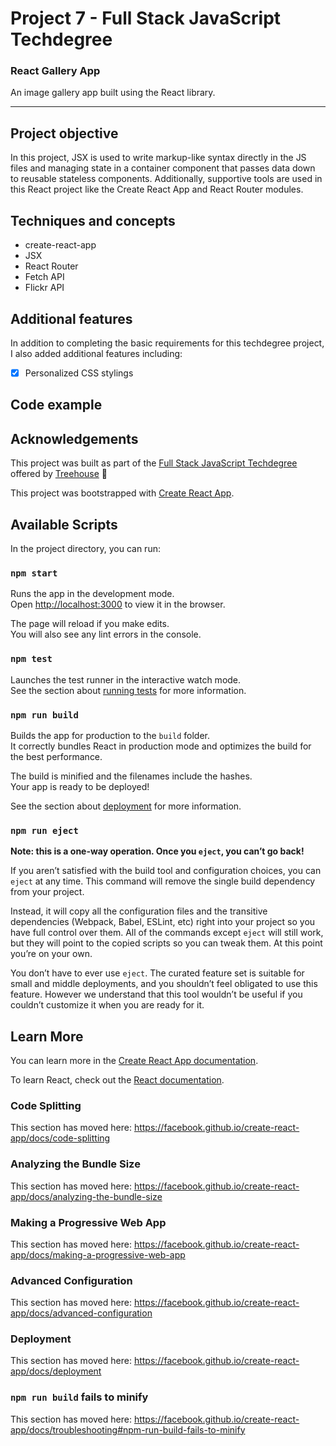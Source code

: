 # Project 7 - Full Stack JavaScript Techdegree

### React Gallery App

An image gallery app built using the React library.

---

<!-- <img src="https://res.cloudinary.com/dtqevfsxh/image/upload/v1555084799/portfolio/expressPortfolio.png" width="899px"> -->

<!-- ## View project
1. Download this repo.
2. Navigate to the project directory in the command line/terminal.
3. Run 'npm install' (or view the required dependencies listed in the package.json file and install each manually).
3. Run 'npm start' to view the project in your browser at:  localhost:3000 -->

<!-- :mag: Live version available at [nickhericks.github.io/techdegree-project-6/](https://nickhericks.github.io/techdegree-project-6/) -->

## Project objective

In this project, JSX is used to write markup-like syntax directly in the JS files and managing state in a container component that passes data down to reusable stateless components. Additionally, supportive tools are used in this React project like the Create React App and React Router modules.

## Techniques and concepts

- create-react-app
- JSX
- React Router
- Fetch API
- Flickr API

## Additional features

In addition to completing the basic requirements for this techdegree project, I also added additional features including:

<!-- - [x] Updating package.json file to allow running 'npm start' to run the app
- [x] Create custom error message Pug template -->
- [x] Personalized CSS stylings

## Code example

<!-- This lesson was all about AJAX, so it seems fitting to show the fetch request used:

```javascript
// When a GET request is made that includes an id after /project
router.get('/:id', (req, res) => {
	// Access id from the route parameter and assign it a variable
	const id = req.params.id;

	// Create array of all project ids
	const allIds = projects.map( project => project.id);

	// Get index of id in allIds, otherwise return -1
	const index = allIds.indexOf(parseInt(id));

	// If index equals -1, project id does not exist
	if(index === -1) {
		// Redirect user to home page
		res.redirect('/');
	}
	// When index does not equal -1, project id does exist
	else {
		// Use id as index to get specific project data and assign to variable
		const project = projects[index];

		// Render project.pug template passing 'project' object as data
		res.render('project', project);
	}
});
``` -->

## Acknowledgements

This project was built as part of the [Full Stack JavaScript Techdegree](https://join.teamtreehouse.com/techdegree/) offered by [Treehouse](https://teamtreehouse.com) :raised_hands:

This project was bootstrapped with [Create React App](https://github.com/facebook/create-react-app).


## Available Scripts

In the project directory, you can run:

### `npm start`

Runs the app in the development mode.<br>
Open [http://localhost:3000](http://localhost:3000) to view it in the browser.

The page will reload if you make edits.<br>
You will also see any lint errors in the console.

### `npm test`

Launches the test runner in the interactive watch mode.<br>
See the section about [running tests](https://facebook.github.io/create-react-app/docs/running-tests) for more information.

### `npm run build`

Builds the app for production to the `build` folder.<br>
It correctly bundles React in production mode and optimizes the build for the best performance.

The build is minified and the filenames include the hashes.<br>
Your app is ready to be deployed!

See the section about [deployment](https://facebook.github.io/create-react-app/docs/deployment) for more information.

### `npm run eject`

**Note: this is a one-way operation. Once you `eject`, you can’t go back!**

If you aren’t satisfied with the build tool and configuration choices, you can `eject` at any time. This command will remove the single build dependency from your project.

Instead, it will copy all the configuration files and the transitive dependencies (Webpack, Babel, ESLint, etc) right into your project so you have full control over them. All of the commands except `eject` will still work, but they will point to the copied scripts so you can tweak them. At this point you’re on your own.

You don’t have to ever use `eject`. The curated feature set is suitable for small and middle deployments, and you shouldn’t feel obligated to use this feature. However we understand that this tool wouldn’t be useful if you couldn’t customize it when you are ready for it.

## Learn More

You can learn more in the [Create React App documentation](https://facebook.github.io/create-react-app/docs/getting-started).

To learn React, check out the [React documentation](https://reactjs.org/).

### Code Splitting

This section has moved here: https://facebook.github.io/create-react-app/docs/code-splitting

### Analyzing the Bundle Size

This section has moved here: https://facebook.github.io/create-react-app/docs/analyzing-the-bundle-size

### Making a Progressive Web App

This section has moved here: https://facebook.github.io/create-react-app/docs/making-a-progressive-web-app

### Advanced Configuration

This section has moved here: https://facebook.github.io/create-react-app/docs/advanced-configuration

### Deployment

This section has moved here: https://facebook.github.io/create-react-app/docs/deployment

### `npm run build` fails to minify

This section has moved here: https://facebook.github.io/create-react-app/docs/troubleshooting#npm-run-build-fails-to-minify
